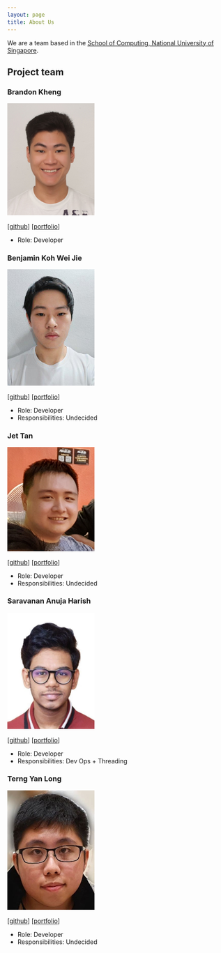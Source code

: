 ```yaml
---
layout: page
title: About Us
---
```


We are a team based in the [School of Computing, National University of Singapore](http://www.comp.nus.edu.sg).

## Project team

### Brandon Kheng

<img src="images/brelkh.png" width="200px">

[[github](https://github.com/brelkh)]
[[portfolio](team/brelkh.md)]

* Role: Developer

### Benjamin Koh Wei Jie

<img src="images/benjykoh.png" width="200px">

[[github](http://github.com/benjykoh)]
[[portfolio](team/benjykoh.md)]

* Role: Developer
* Responsibilities: Undecided

### Jet Tan

<img src="images/medajet.png" width="200px">

[[github](http://github.com/medajet)]
[[portfolio](team/medajet.md)]

* Role: Developer
* Responsibilities: Undecided

### Saravanan Anuja Harish

<img src="images/harish-coding.png" width="200px">

[[github](http://github.com/harish-coding)]
[[portfolio](team/johndoe.md)]

* Role: Developer
* Responsibilities: Dev Ops + Threading

### Terng Yan Long

<img src="images/korochii.png" width="200px">

[[github](http://github.com/korochii)]
[[portfolio](team/korochii.md)]

* Role: Developer
* Responsibilities: Undecided
